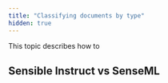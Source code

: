 ```yaml
---
title: "Classifying documents by type"
hidden: true
---
```


This topic describes how to 

Sensible Instruct vs SenseML
---

